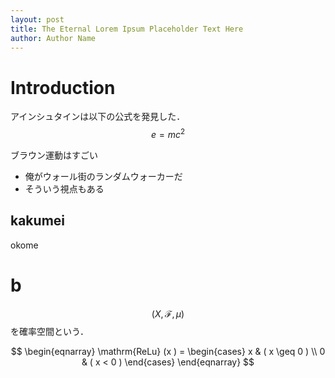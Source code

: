 ```yaml
---
layout: post
title: The Eternal Lorem Ipsum Placeholder Text Here
author: Author Name
---
```


# Introduction
アインシュタインは以下の公式を発見した．
$$e = mc^2$$

ブラウン運動はすごい
* 俺がウォール街のランダムウォーカーだ
* そういう視点もある


## kakumei
okome

# b
$$(X,\mathcal{F},\mu)$$を確率空間という．


$$
\begin{eqnarray}
\mathrm{ReLu} (x ) =  
    \begin{cases}    x & ( x \geq 0  ) \\    
    0 & ( x < 0  )  
    \end{cases}
\end{eqnarray}
$$

